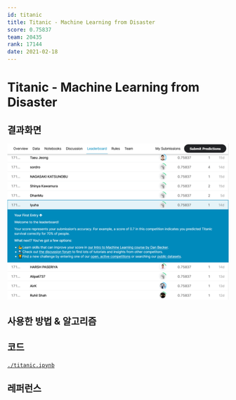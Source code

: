 ```yaml
---
id: titanic
title: Titanic - Machine Learning from Disaster
score: 0.75837
team: 20435
rank: 17144
date: 2021-02-18
---
```


# Titanic - Machine Learning from Disaster

## 결과화면

![leaderboard](./img/leaderboard.png)

## 사용한 방법 & 알고리즘



## 코드

[`./titanic.ipynb`](./titanic.ipynb)

## 레퍼런스

